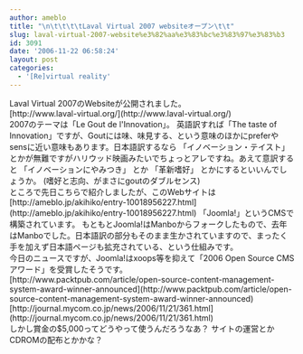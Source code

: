 ```yaml
---
author: ameblo
title: "\n\t\t\t\tLaval Virtual 2007 websiteオープン\t\t"
slug: laval-virtual-2007-website%e3%82%aa%e3%83%bc%e3%83%97%e3%83%b3
id: 3091
date: '2006-11-22 06:58:24'
layout: post
categories:
  - '[Re]virtual reality'
---
```


<div>Laval Virtual 2007のWebsiteが公開されました。</div>

<div>[http://www.laval-virtual.org/](http://www.laval-virtual.org/)</div>

<div>2007のテーマは「Le Gout de l'Innovation」。 英語訳すれば「The taste of Innovation」ですが、Goutには味、味見する、という意味のほかにpreferやsensに近い意味もあります。日本語訳するなら 「イノベーション・テイスト」とかが無難ですがハリウッド映画みたいでちょっとアレですね。あえて意訳すると 「イノベーションにやみつき」 とか 「革新嗜好」 とかにするといいんでしょうか。 (嗜好と志向、がまさにgoutのダブルセンス)</div>

<div>ところで先日こちらで紹介しましたが、このWebサイトは [http://ameblo.jp/akihiko/entry-10018956227.html](http://ameblo.jp/akihiko/entry-10018956227.html) 「Joomla!」というCMSで構築されています。 もともとJoomla!はManboからフォークしたもので、去年はManboでした。日本語訳の部分もそのまま生かされていますので、まったく手を加えず日本語ページも拡充されている、という仕組みです。</div>

<div>今日のニュースですが、Joomla!はxoops等を抑えて「2006 Open Source CMSアワード」を受賞したそうです。</div>

<div>[http://www.packtpub.com/article/open-source-content-management-system-award-winner-announced](http://www.packtpub.com/article/open-source-content-management-system-award-winner-announced) [http://journal.mycom.co.jp/news/2006/11/21/361.html](http://journal.mycom.co.jp/news/2006/11/21/361.html)</div>

<div>しかし賞金の$5,000ってどうやって使うんだろうなあ？ サイトの運営とかCDROMの配布とかかな？</div>